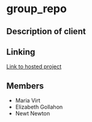 # group_repo


## Description of client



## Linking
[Link to hosted project](https://egollahon.github.io/group_repo/)


## Members
* Maria Virt
* Elizabeth Gollahon
* Newt Newton
